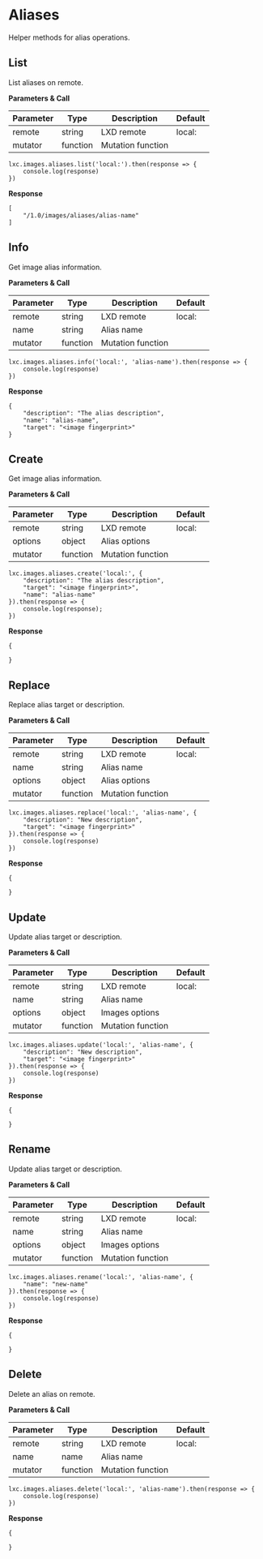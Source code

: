 # Aliases

Helper methods for alias operations.

## List

List aliases on remote.

**Parameters & Call**

| Parameter    | Type          | Description   | Default       |
| ----------   | ------------- | ------------- | ------------- | 
| remote       | string        | LXD remote    | local:        |
| mutator      | function      | Mutation function |           |

```
lxc.images.aliases.list('local:').then(response => {
    console.log(response)
})
```

**Response**
```
[
    "/1.0/images/aliases/alias-name"
]
```

## Info

Get image alias information.

**Parameters & Call**

| Parameter    | Type          | Description   | Default       |
| ----------   | ------------- | ------------- | ------------- | 
| remote       | string        | LXD remote    | local:        |
| name         | string        | Alias name    |               |
| mutator      | function      | Mutation function |           |

```
lxc.images.aliases.info('local:', 'alias-name').then(response => {
    console.log(response)
})
```

**Response**

```
{
    "description": "The alias description",
    "name": "alias-name",
    "target": "<image fingerprint>"
}
```

## Create

Get image alias information.

**Parameters & Call**

| Parameter    | Type          | Description   | Default       |
| ----------   | ------------- | ------------- | ------------- | 
| remote       | string        | LXD remote    | local:        |
| options      | object        | Alias options     |           |
| mutator      | function      | Mutation function |           |

```
lxc.images.aliases.create('local:', {
    "description": "The alias description",
    "target": "<image fingerprint>",
    "name": "alias-name"
}).then(response => {
    console.log(response);
})
```

**Response**

```
{

}
```

## Replace

Replace alias target or description.

**Parameters & Call**

| Parameter    | Type          | Description   | Default       |
| ----------   | ------------- | ------------- | ------------- | 
| remote       | string        | LXD remote    | local:        |
| name         | string        | Alias name        |           |
| options      | object        | Alias options     |           |
| mutator      | function      | Mutation function |           |

```
lxc.images.aliases.replace('local:', 'alias-name', {
    "description": "New description",
    "target": "<image fingerprint>"
}).then(response => {
    console.log(response)
})
```

**Response**

```
{
	
}
```

## Update

Update alias target or description.

**Parameters & Call**

| Parameter    | Type          | Description   | Default       |
| ----------   | ------------- | ------------- | ------------- | 
| remote       | string        | LXD remote    | local:        |
| name         | string        | Alias name        |           |
| options      | object        | Images options    |           |
| mutator      | function      | Mutation function |           |

```
lxc.images.aliases.update('local:', 'alias-name', {
    "description": "New description",
    "target": "<image fingerprint>"
}).then(response => {
    console.log(response)
})
```

**Response**

```
{
	
}
```

## Rename

Update alias target or description.

**Parameters & Call**

| Parameter    | Type          | Description   | Default       |
| ----------   | ------------- | ------------- | ------------- | 
| remote       | string        | LXD remote    | local:        |
| name         | string        | Alias name        |           |
| options      | object        | Images options    |           |
| mutator      | function      | Mutation function |           |

```
lxc.images.aliases.rename('local:', 'alias-name', {
    "name": "new-name"
}).then(response => {
    console.log(response)
})
```

**Response**

```
{
	
}
```

## Delete

Delete an alias on remote.

**Parameters & Call**

| Parameter    | Type          | Description   | Default       |
| ----------   | ------------- | ------------- | ------------- | 
| remote       | string        | LXD remote    | local:        |
| name         | name          | Alias name    |               |
| mutator      | function      | Mutation function |           |

```
lxc.images.aliases.delete('local:', 'alias-name').then(response => {
    console.log(response)
})
```

**Response**

```
{
	
}
```
